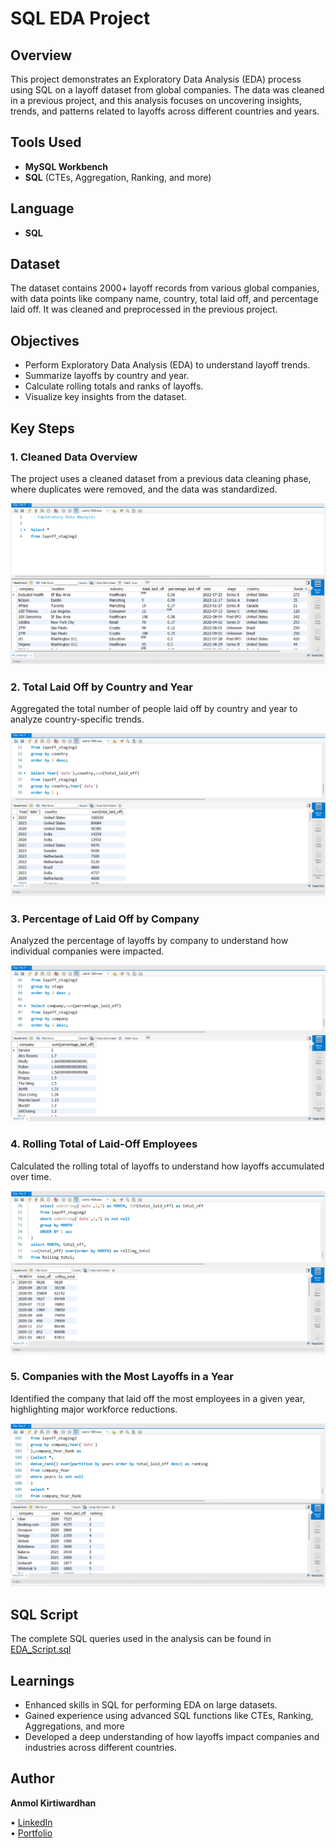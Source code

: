 #  SQL EDA Project

## Overview
This project demonstrates an Exploratory Data Analysis (EDA) process using SQL on a layoff dataset from global companies. The data was cleaned in a previous project, and this analysis focuses on uncovering insights, trends, and patterns related to layoffs across different countries and years.

## Tools Used
- **MySQL Workbench** 
- **SQL** (CTEs, Aggregation, Ranking, and more)

## Language
- **SQL**

## Dataset
The dataset contains 2000+ layoff records from various global companies, with data points like company name, country, total laid off, and percentage laid off. It was cleaned and preprocessed in the previous project.

## Objectives
- Perform Exploratory Data Analysis (EDA) to understand layoff trends.
- Summarize layoffs by country and year.
- Calculate rolling totals and ranks of layoffs.
- Visualize key insights from the dataset.

## Key Steps

### 1. Cleaned Data Overview
The project uses a cleaned dataset from a previous data cleaning phase, where duplicates were removed, and the data was standardized.

![Cleaned Data](https://github.com/Akwardhan/SQL-EDA-Analysis/blob/main/SQL-EDA/Screenshots/1_Cleaned%20data%20for%20EDA.png)

### 2. Total Laid Off by Country and Year
Aggregated the total number of people laid off by country and year to analyze country-specific trends.

![Total Laid Off](https://github.com/Akwardhan/SQL-EDA-Analysis/blob/main/SQL-EDA/Screenshots/2_Sum%20total%20laid%20off.png)

### 3. Percentage of Laid Off by Company
Analyzed the percentage of layoffs by company to understand how individual companies were impacted.

![Percentage Laid Off](https://github.com/Akwardhan/SQL-EDA-Analysis/blob/main/SQL-EDA/Screenshots/3_Sum%20percentage%20laid%20off.png)

### 4. Rolling Total of Laid-Off Employees
Calculated the rolling total of layoffs to understand how layoffs accumulated over time.

![Rolling Total](https://github.com/Akwardhan/SQL-EDA-Analysis/blob/main/SQL-EDA/Screenshots/4_Rolling%20Total.png)

### 5. Companies with the Most Layoffs in a Year
Identified the company that laid off the most employees in a given year, highlighting major workforce reductions.

![Top Company Layoffs](https://github.com/Akwardhan/SQL-EDA-Analysis/blob/main/SQL-EDA/Screenshots/5_Company%20that%20laid%20off%20the%20most%20in%20a%20year.png)

## SQL Script
The complete SQL queries used in the analysis can be found in [EDA_Script.sql](https://github.com/Akwardhan/SQL-EDA-Analysis/blob/main/SQL-EDA/EDA-SQL-PROJECT-LAYOFFS.sql)

## Learnings
- Enhanced skills in SQL for performing EDA on large datasets.
- Gained experience using advanced SQL functions like CTEs, Ranking, Aggregations, and more
- Developed a deep understanding of how layoffs impact companies and industries across different countries.

## Author
**Anmol Kirtiwardhan**  

• [LinkedIn](https://www.linkedin.com)  
• [Portfolio](https://your-portfolio.com)
